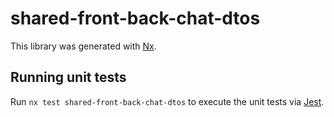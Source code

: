 # shared-front-back-chat-dtos

This library was generated with [Nx](https://nx.dev).


## Running unit tests

Run `nx test shared-front-back-chat-dtos` to execute the unit tests via [Jest](https://jestjs.io).


